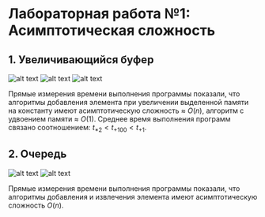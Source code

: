 # Лабораторная работа №1: Асимптотическая сложность
## 1. Увеличивающийся буфер

![alt text](Images/A.png)
![alt text](Images/B.png)
![alt text](Images/C.png)


Прямые измерения времени выполнения программы показали, что алгоритмы добавления элемента при увеличении выделенной памяти на константу имеют асимптотическую сложность $\approx$ $O(n)$, алгоритм с удвоением памяти $\approx$ $O(1)$. Среднее время выполнения программ связано соотношением: $t_{*2}<t_{+100}<t_{+1}$.

## 2. Очередь

![alt text](Images/queue_push.png)
![alt text](Images/queue_poll.png)

Прямые измерения времени выполнения программы показали, что алгоритмы добавления и извлечения элемента имеют асимптотическую сложность $O(n)$.